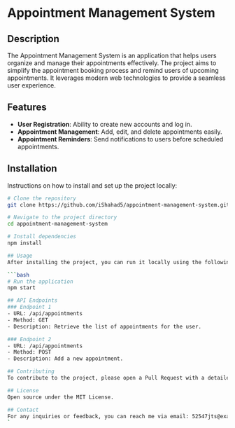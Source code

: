 # Appointment Management System

## Description
The Appointment Management System is an application that helps users organize and manage their appointments effectively. The project aims to simplify the appointment booking process and remind users of upcoming appointments. It leverages modern web technologies to provide a seamless user experience.

## Features
- **User Registration**: Ability to create new accounts and log in.
- **Appointment Management**: Add, edit, and delete appointments easily.
- **Appointment Reminders**: Send notifications to users before scheduled appointments.

## Installation
Instructions on how to install and set up the project locally:

```bash
# Clone the repository
git clone https://github.com/iShahad5/appointment-management-system.git

# Navigate to the project directory
cd appointment-management-system

# Install dependencies
npm install

## Usage
After installing the project, you can run it locally using the following command:

```bash
# Run the application
npm start

## API Endpoints
### Endpoint 1
- URL: /api/appointments
- Method: GET
- Description: Retrieve the list of appointments for the user.

### Endpoint 2
- URL: /api/appointments
- Method: POST
- Description: Add a new appointment.

## Contributing
To contribute to the project, please open a Pull Request with a detailed description of the changes made.

## License
Open source under the MIT License.

## Contact
For any inquiries or feedback, you can reach me via email: 52547jts@example.com.
`


